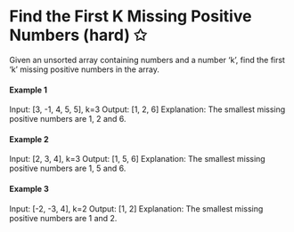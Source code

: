 # Find the First K Missing Positive Numbers (hard) ✩

Given an unsorted array containing numbers and a number ‘k’, 
find the first ‘k’ missing positive numbers in the array.

#### Example 1
Input: [3, -1, 4, 5, 5], k=3
Output: [1, 2, 6]
Explanation: The smallest missing positive numbers are 1, 2 and 6.

#### Example 2
Input: [2, 3, 4], k=3
Output: [1, 5, 6]
Explanation: The smallest missing positive numbers are 1, 5 and 6.

#### Example 3
Input: [-2, -3, 4], k=2
Output: [1, 2]
Explanation: The smallest missing positive numbers are 1 and 2.
